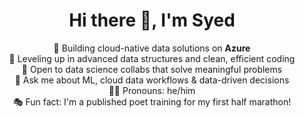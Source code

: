 <h1 align="center">Hi there 👋, I'm Syed</h1>

<p align="center">
  🚀 Building cloud-native data solutions on <b>Azure</b><br>
  🧠 Leveling up in advanced data structures and clean, efficient coding<br>
  🤝 Open to data science collabs that solve meaningful problems<br>
  🧩 Ask me about ML, cloud data workflows & data-driven decisions<br>
  🙋‍♂️ Pronouns: he/him<br>
  🎭 Fun fact: I'm a published poet training for my first half marathon!
</p>
